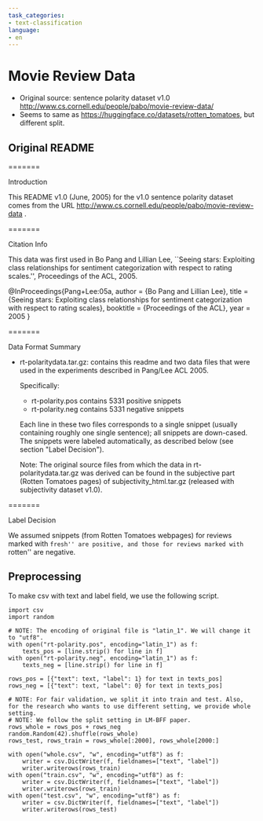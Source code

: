 ```yaml
---
task_categories:
- text-classification
language:
- en
---
```

# Movie Review Data

* Original source: sentence polarity dataset v1.0 http://www.cs.cornell.edu/people/pabo/movie-review-data/
* Seems to same as https://huggingface.co/datasets/rotten_tomatoes, but different split.

## Original README

=======

Introduction

This README v1.0 (June, 2005) for the v1.0 sentence polarity dataset comes
from the URL
http://www.cs.cornell.edu/people/pabo/movie-review-data .

=======

Citation Info 

This data was first used in Bo Pang and Lillian Lee,
``Seeing stars: Exploiting class relationships for sentiment categorization
with respect to rating scales.'', Proceedings of the ACL, 2005.
  
@InProceedings{Pang+Lee:05a,
  author =       {Bo Pang and Lillian Lee},
  title =        {Seeing stars: Exploiting class relationships for sentiment
                  categorization with respect to rating scales},
  booktitle =    {Proceedings of the ACL},
  year =         2005
}

=======

Data Format Summary 

- rt-polaritydata.tar.gz: contains this readme and two data files that
  were used in the experiments described in Pang/Lee ACL 2005.

  Specifically: 
  * rt-polarity.pos contains 5331 positive snippets
  * rt-polarity.neg contains 5331 negative snippets

  Each line in these two files corresponds to a single snippet (usually
  containing roughly one single sentence); all snippets are down-cased.  
  The snippets were labeled automatically, as described below (see 
  section "Label Decision").

  Note: The original source files from which the data in
  rt-polaritydata.tar.gz was derived can be found in the subjective
  part (Rotten Tomatoes pages) of subjectivity_html.tar.gz (released 
  with subjectivity dataset v1.0).

   
=======

Label Decision 

We assumed snippets (from Rotten Tomatoes webpages) for reviews marked with 
``fresh'' are positive, and those for reviews marked with ``rotten'' are
negative.

## Preprocessing

To make csv with text and label field, we use the following script.

```python3
import csv
import random

# NOTE: The encoding of original file is "latin_1". We will change it to "utf8".
with open("rt-polarity.pos", encoding="latin_1") as f:
    texts_pos = [line.strip() for line in f]
with open("rt-polarity.neg", encoding="latin_1") as f:
    texts_neg = [line.strip() for line in f]

rows_pos = [{"text": text, "label": 1} for text in texts_pos]
rows_neg = [{"text": text, "label": 0} for text in texts_pos]

# NOTE: For fair validation, we split it into train and test. Also, for the research who wants to use different setting, we provide whole setting.
# NOTE: We follow the split setting in LM-BFF paper.
rows_whole = rows_pos + rows_neg
random.Random(42).shuffle(rows_whole)
rows_test, rows_train = rows_whole[:2000], rows_whole[2000:]

with open("whole.csv", "w", encoding="utf8") as f:
    writer = csv.DictWriter(f, fieldnames=["text", "label"])
    writer.writerows(rows_train)
with open("train.csv", "w", encoding="utf8") as f:
    writer = csv.DictWriter(f, fieldnames=["text", "label"])
    writer.writerows(rows_train)
with open("test.csv", "w", encoding="utf8") as f:
    writer = csv.DictWriter(f, fieldnames=["text", "label"])
    writer.writerows(rows_test)
```
